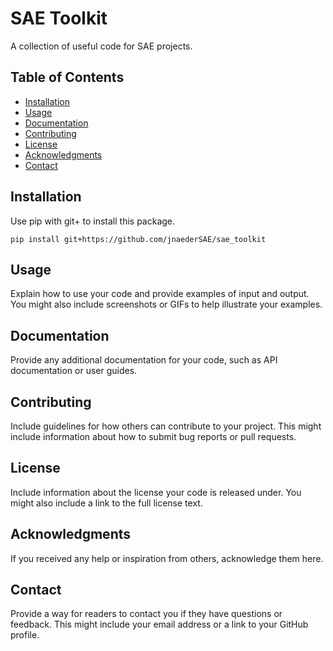 # SAE Toolkit

A collection of useful code for SAE projects.

## Table of Contents

- [Installation](#installation)
- [Usage](#usage)
- [Documentation](#documentation)
- [Contributing](#contributing)
- [License](#license)
- [Acknowledgments](#acknowledgments)
- [Contact](#contact)

## Installation

Use pip with git+ to install this package.

`pip install git+https://github.com/jnaederSAE/sae_toolkit`

## Usage

Explain how to use your code and provide examples of input and output. You might also include screenshots or GIFs to help illustrate your examples.

## Documentation

Provide any additional documentation for your code, such as API documentation or user guides.

## Contributing

Include guidelines for how others can contribute to your project. This might include information about how to submit bug reports or pull requests.

## License

Include information about the license your code is released under. You might also include a link to the full license text.

## Acknowledgments

If you received any help or inspiration from others, acknowledge them here.

## Contact

Provide a way for readers to contact you if they have questions or feedback. This might include your email address or a link to your GitHub profile.
